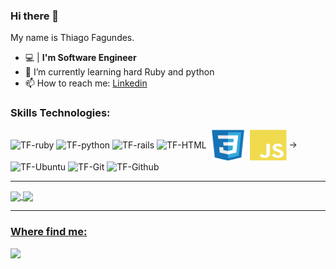 ### Hi there 👋
<p>My name is Thiago Fagundes.</p>

- :computer: | <strong>I'm  Software Engineer </strong>
- 🌱 I’m currently learning hard Ruby and python
- 📫 How to reach me: [Linkedin](https://www.linkedin.com/in/thiago-fagundes/)

### <p align="left"><strong> Skills Technologies:</strong><p> 
<div style="display: inline_block"> 
  <img align="center" alt="TF-ruby" height="50" width="60" src="https://image.flaticon.com/icons/png/512/919/919842.png">
  <img align="center" alt="TF-python" height="50" width="60" src="https://as1.ftcdn.net/v2/jpg/02/69/37/40/500_F_269374043_29oWqzUTXIQ0Vxha9gLEiyInUAzvzRqr.jpg">
  <img align="center" alt="TF-rails" height="50" width="60" src="https://img2.gratispng.com/20180920/fst/kisspng-ruby-on-rails-application-software-web-framework-w-web-sips-amp-bits-by-michelada-io-5ba3fa01a85f38.5344598415374730256897.jpg">    
  <img align="center" alt="TF-HTML" height="50" width="60" src="https://cdn.jsdelivr.net/gh/devicons/devicon/icons/html5/html5-original.svg">
  <img align="center" alt="TF-CSS" height="50" width="60" src="https://raw.githubusercontent.com/devicons/devicon/master/icons/css3/css3-original.svg">
  <img align="center" alt="TF-Js" height="50" width="60" src="https://raw.githubusercontent.com/devicons/devicon/master/icons/javascript/javascript-plain.svg">
   <! –<img align="center" alt="TF-Node" height="50" width="60" src="https://image.flaticon.com/icons/png/512/919/919825.png"> ->
  <img align="center" alt="TF-Ubuntu" height="50" width="60" src="https://cdn.jsdelivr.net/gh/devicons/devicon/icons/ubuntu/ubuntu-plain.svg">
  <img align="center" alt="TF-Git" height="50" width="60" src="https://cdn.jsdelivr.net/gh/devicons/devicon/icons/git/git-original.svg">
  <img align="center" alt="TF-Github" height="50" width="50" src="https://image.flaticon.com/icons/png/128/270/270798.png">
</div>
<hr>

<div>
  <a href="https://github.com/kasts">
  <img align="center" height="160rem" src="https://github-readme-stats.vercel.app/api?username=kasts&show_icons=true&theme=blue-green&include_all_commits=true&count_private=true"/>
  <img align="center" height="160rem" src="https://github-readme-stats.vercel.app/api/top-langs/?username=kasts&layout=compact&langs_count=7&theme=blue-green"/>
</div>

<hr>
  
### <p align="left"><strong>Where find me:</strong><p> 

<div> 
  <a href="https://www.linkedin.com/in/thiago-fagundes/" alt="Linkedin">
  <img src="https://img.shields.io/badge/-Linkedin-1C1C1C?style=for-the-badge&logo=Linkedin&logoColor=00FFFF&link=https://www.linkedin.com/in/iuricode"/>
  </a>  
</div>

  
